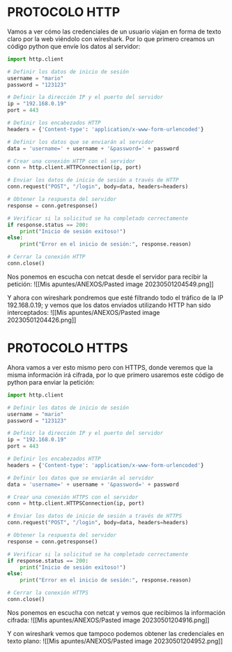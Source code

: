 # PROTOCOLO HTTP
Vamos a ver cómo las credenciales de un usuario viajan en forma de texto claro por la web viéndolo con wireshark. Por lo que primero creamos un código python que envíe los datos al servidor:
```python
import http.client

# Definir los datos de inicio de sesión
username = "mario"
password = "123123"

# Definir la dirección IP y el puerto del servidor
ip = "192.168.0.19"
port = 443

# Definir los encabezados HTTP
headers = {'Content-type': 'application/x-www-form-urlencoded'}

# Definir los datos que se enviarán al servidor
data = 'username=' + username + '&password=' + password

# Crear una conexión HTTP con el servidor
conn = http.client.HTTPConnection(ip, port)

# Enviar los datos de inicio de sesión a través de HTTP
conn.request("POST", "/login", body=data, headers=headers)

# Obtener la respuesta del servidor
response = conn.getresponse()

# Verificar si la solicitud se ha completado correctamente
if response.status == 200:
    print("Inicio de sesión exitoso!")
else:
    print("Error en el inicio de sesión:", response.reason)

# Cerrar la conexión HTTP
conn.close()
```

Nos ponemos en escucha con netcat desde el servidor para recibir la petición:
![[Mis apuntes/ANEXOS/Pasted image 20230501204549.png]]

Y ahora con wireshark pondremos que esté filtrando todo el tráfico de la IP 192.168.0.19; y vemos que los datos enviados utilizando HTTP han sido interceptados:
![[Mis apuntes/ANEXOS/Pasted image 20230501204426.png]]

# PROTOCOLO HTTPS
Ahora vamos a ver esto mismo pero con HTTPS, donde veremos que la misma información irá cifrada, por lo que primero usaremos este código de python para enviar la petición:
```python
import http.client

# Definir los datos de inicio de sesión
username = "mario"
password = "123123"

# Definir la dirección IP y el puerto del servidor
ip = "192.168.0.19"
port = 443

# Definir los encabezados HTTP
headers = {'Content-type': 'application/x-www-form-urlencoded'}

# Definir los datos que se enviarán al servidor
data = 'username=' + username + '&password=' + password

# Crear una conexión HTTPS con el servidor
conn = http.client.HTTPSConnection(ip, port)

# Enviar los datos de inicio de sesión a través de HTTPS
conn.request("POST", "/login", body=data, headers=headers)

# Obtener la respuesta del servidor
response = conn.getresponse()

# Verificar si la solicitud se ha completado correctamente
if response.status == 200:
    print("Inicio de sesión exitoso!")
else:
    print("Error en el inicio de sesión:", response.reason)

# Cerrar la conexión HTTPS
conn.close()
```

Nos ponemos en escucha con netcat y vemos que recibimos la información cifrada:
![[Mis apuntes/ANEXOS/Pasted image 20230501204916.png]]

Y con wireshark vemos que tampoco podemos obtener las credenciales en texto plano:
![[Mis apuntes/ANEXOS/Pasted image 20230501204952.png]]
